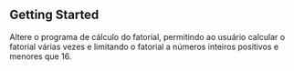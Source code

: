 ## Getting Started

Altere o programa de cálculo do fatorial, permitindo ao usuário calcular o fatorial várias vezes e limitando o fatorial a números inteiros positivos e menores que 16.